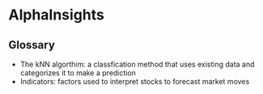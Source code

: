 # AlphaInsights

## Glossary
* The kNN algorthim: a classfication method that uses existing data and categorizes it to make a prediction
* Indicators: factors used to interpret stocks to forecast market moves
